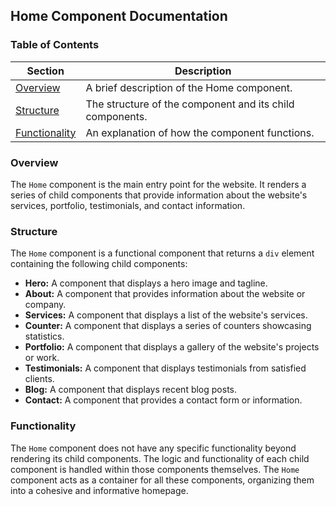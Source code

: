 ## Home Component Documentation

### Table of Contents

| Section | Description |
|---|---|
| [Overview](#overview) |  A brief description of the Home component. |
| [Structure](#structure) | The structure of the component and its child components. |
| [Functionality](#functionality) |  An explanation of how the component functions. |

### Overview

The `Home` component is the main entry point for the website. It renders a series of child components that provide information about the website's services, portfolio, testimonials, and contact information.

### Structure

The `Home` component is a functional component that returns a `div` element containing the following child components:

* **Hero:** A component that displays a hero image and tagline.
* **About:** A component that provides information about the website or company.
* **Services:** A component that displays a list of the website's services.
* **Counter:** A component that displays a series of counters showcasing statistics.
* **Portfolio:** A component that displays a gallery of the website's projects or work.
* **Testimonials:** A component that displays testimonials from satisfied clients.
* **Blog:** A component that displays recent blog posts.
* **Contact:** A component that provides a contact form or information.

### Functionality

The `Home` component does not have any specific functionality beyond rendering its child components. The logic and functionality of each child component is handled within those components themselves. The `Home` component acts as a container for all these components, organizing them into a cohesive and informative homepage. 
